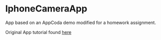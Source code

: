 # IphoneCameraApp
App based on an AppCoda demo modified for a homework assignment.

Original App tutorial found [here](http://www.appcoda.com/ios-programming-camera-iphone-app/)

